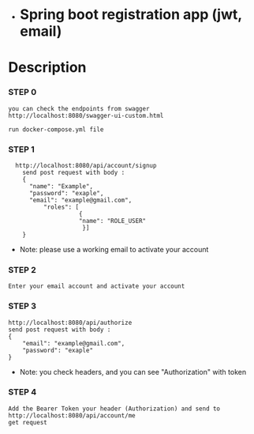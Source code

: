 - # Spring boot registration app (jwt, email)

# Description
### STEP 0
    you can check the endpoints from swagger 
    http://localhost:8080/swagger-ui-custom.html

    run docker-compose.yml file




### STEP 1
      http://localhost:8080/api/account/signup
        send post request with body :
        {
          "name": "Example",
          "password": "exaple",
          "email": "example@gmail.com",
              "roles": [
                        {
                        "name": "ROLE_USER"
                         }]
        }

- Note: please use a working email to activate your account

### STEP 2

    Enter your email account and activate your account

### STEP 3
    http://localhost:8080/api/authorize
    send post request with body :
    {
        "email": "example@gmail.com",
        "password": "exaple"
    }

- Note: you check headers, and you can see "Authorization" with token

### STEP 4
    Add the Bearer Token your header (Authorization) and send to 
    http://localhost:8080/api/account/me 
    get request

